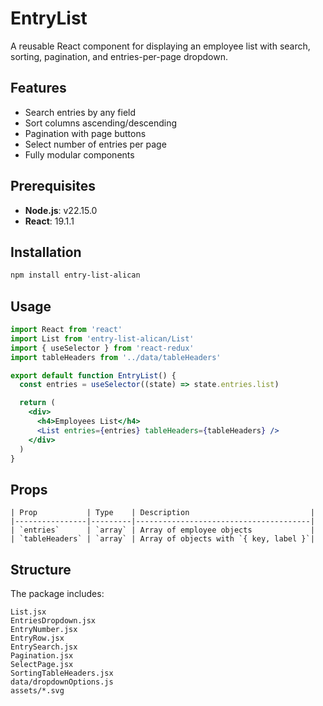 
# EntryList
A reusable React component for displaying an employee list with search, sorting, pagination, and entries-per-page dropdown.

## Features

- Search entries by any field
- Sort columns ascending/descending
- Pagination with page buttons
- Select number of entries per page
- Fully modular components

## Prerequisites

- **Node.js**: v22.15.0  
- **React**: 19.1.1  

## Installation


```bash
npm install entry-list-alican
````

## Usage

```jsx
import React from 'react'
import List from 'entry-list-alican/List'
import { useSelector } from 'react-redux'
import tableHeaders from '../data/tableHeaders'

export default function EntryList() {
  const entries = useSelector((state) => state.entries.list)

  return (
    <div>
      <h4>Employees List</h4>
      <List entries={entries} tableHeaders={tableHeaders} />
    </div>
  )
}
```
## Props

```
| Prop           | Type    | Description                           |
|----------------|---------|---------------------------------------|
| `entries`      | `array` | Array of employee objects             |
| `tableHeaders` | `array` | Array of objects with `{ key, label }`|
```

## Structure

The package includes:

```
List.jsx
EntriesDropdown.jsx
EntryNumber.jsx
EntryRow.jsx
EntrySearch.jsx
Pagination.jsx
SelectPage.jsx
SortingTableHeaders.jsx
data/dropdownOptions.js
assets/*.svg
```